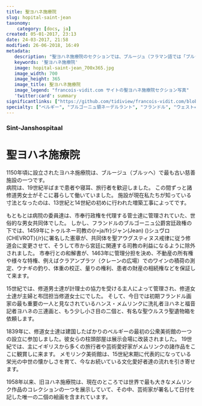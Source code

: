 ```yaml
---
title: 聖ヨハネ施療院
slug: hopital-saint-jean
taxonomy:
    category: [docs, ja]
created: 05-01-2017, 23:13
date: 24-03-2017, 21:58
modified: 26-06-2018, 16:49
metadata:
   description: "聖ヨハネ施療院のセクションでは、ブルージュ（フラマン語では「ブルッヘ」）の旧聖ヨハネ施療院であるハンス・メムリンク美術館の代表的な様々な芸術作品の理解を深めるための資料が提供されています。それは例えば、ブルージュに活躍したハンス・メムリンク筆の主な作品として知られている〈洗礼者聖ヨハネと福音書記者聖ヨハネの三連画〉、〈聖ウルスラの聖遺物箱〉、あるいは〈マールテン・ファン・ニューウェンホーフェの二連画〉です。"
   keywords: '聖ヨハネ施療院'
   image: hopital-saint-jean_700x365.jpg
   image_width: 700
   image_height: 365
   image_title: 聖ヨハネ施療院
   image_legend: "francois-vidit.com サイトの聖ヨハネ施療院セクション写真"
   'twitter:card': summary
significantlinks: ["https://github.com/tidiview/francois-vidit.com/blob/master/user/sites/docs/pages/01.home/06.bruges/01.hopital-saint-jean/chapter.ja.md"]
specialty: ["ベルギー", "ブルゴーニュ領ネーデルラント", "フランドル", "ウェスト=フランデレン州", "ブルージュ", "ブルッヘ", "初期フランドル派", "北方ルネサンス", "フランドル絵画", "ブルージュでの美術館", "ブルッヘでの美術館", "聖ヨハネ施療院", "ハンス・メムリンク美術館", "ハンス・メムリンク"]
---
```

### Sint-Janshospitaal

# 聖ヨハネ施療院

1150年頃に設立されたヨハネ施療院は、ブルージュ（ブルッヘ）で最も古い慈善施設の一つです。  
病院は、19世紀半ばまで患者や寝耳、旅行者を歓迎しました。 
この間ずっと諸修道男女士がそこに暮らして働いていました。 
施設が現在私たちが知っている寸法となったのは、13世紀と14世紀の初めに行われた増築工事によってです。 

もともとは病院の委員達は、市奉行政権を代理する菅士達に管理されていた、世俗的な男女共同体でした。 
しかし、フランドルのブルゴーニュ公爵宮廷政権の下では、1459年にトゥルネー司教の{r=ja/fr}ジャン(Jean) ()シュヴロ(CHEVROT){/r}に署名した憲章が、共同体を聖アウグスティヌス戒律に従う修道会に変更させて、そうして市から宮廷に関連する司教の利益になるように除外されました。 
市奉行との和解書が、1463年に管理分担を決め、不動産の所有権や様々な特権、例えばクラアンプラツ（クレーンの広場）でのワインの積荷の測定、ウナギの釣り、体重の校正、量りの権利、患者の財産の相続権などを保証して来ます。 

15世紀では、修道男士達が計理士の協力を受ける主人によって管理され、修道女士達が主婦と布団担当修道女士にでした。 
そして、今日では初期フランドル画家の最も重要の一人と見なされているハンス・メムリンクに洗礼者ヨハネと福音記者ヨハネの三連画と、もう少し小さ目の二個と、有名な聖ウルスラ聖遺物箱を依頼します。 

1839年に、修道女士達は建国したばかりのベルギーの最初の公衆美術館の一つの設立に参加しました。彼女らの柱頭部屋は展示会場に改装されました。 
19世紀では、主にイギリスから多くの旅行者や芸術愛好家がメムリンクの諸作品をここに観賞しに来ます。
メモリンク美術館は、15世紀末期に代表的になっている栄光の中世の懐かしさを育て、今なお続いている文化愛好者達の流れを引き寄せます。 

1958年以来、旧ヨハネ施療院は、現在のところでは世界で最も大きなメムリンク作品のコレクションの一つを展示していて、その中、芸術家が署名して日付を記した唯一の二個の絵画を含まれています。